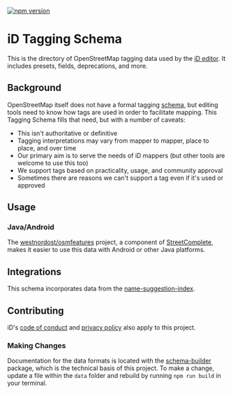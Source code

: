 [![npm version](https://badge.fury.io/js/%40openstreetmap%2Fid-tagging-schema.svg)](https://badge.fury.io/js/%40openstreetmap%2Fid-tagging-schema)

# iD Tagging Schema

This is the directory of OpenStreetMap tagging data used by the [iD editor](https://github.com/openstreetmap/iD).
It includes presets, fields, deprecations, and more.

## Background

OpenStreetMap itself does not have a formal tagging [schema](https://en.wikipedia.org/wiki/Database_schema),
but editing tools need to know how tags are used in order to facilitate mapping.
This Tagging Schema fills that need, but with a number of caveats:

- This isn't authoritative or definitive
- Tagging interpretations may vary from mapper to mapper, place to place, and over time
- Our primary aim is to serve the needs of iD mappers (but other tools are welcome to use this too)
- We support tags based on practicality, usage, and community approval
- Sometimes there are reasons we can't support a tag even if it's used or approved

## Usage

### Java/Android

The [westnordost/osmfeatures](https://github.com/westnordost/osmfeatures) project,
a component of [StreetComplete](https://github.com/westnordost/StreetComplete),
makes it easier to use this data with Android or other Java platforms.

## Integrations

This schema incorporates data from the [name-suggestion-index](https://github.com/osmlab/name-suggestion-index).

## Contributing

iD's [code of conduct](https://github.com/openstreetmap/iD/blob/release/CODE_OF_CONDUCT.md) and
[privacy policy](https://github.com/openstreetmap/iD/blob/release/PRIVACY.md) also apply to this project.

### Making Changes

Documentation for the data formats is located with the [schema-builder](https://github.com/ideditor/schema-builder)
package, which is the technical basis of this project. To make a change, update a
file within the `data` folder and rebuild by running `npm run build` in your terminal.
